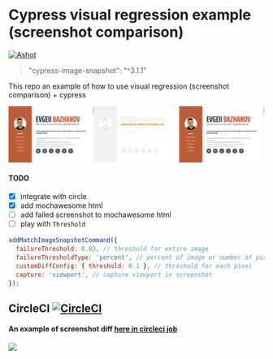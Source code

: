 # Cypress visual regression example (screenshot comparison)

[![Ashot](https://cdn.rawgit.com/sindresorhus/awesome/d7305f38d29fed78fa85652e3a63e154dd8e8829/media/badge.svg)](https://github.com/palmerhq/cypress-image-snapshot)
> "cypress-image-snapshot": "^3.1.1"

This repo an example of how to use visual regression (screenshot comparison) + cypress

![diff-example.png](diff-example.png)

#### TODO
- [x] integrate with circle
- [x] add mochawesome html
- [ ] add failed screenshot to mochawesome html
- [ ] play with `Threshold`
```javascript
addMatchImageSnapshotCommand({
  failureThreshold: 0.03, // threshold for entire image
  failureThresholdType: 'percent', // percent of image or number of pixels
  customDiffConfig: { threshold: 0.1 }, // threshold for each pixel
  capture: 'viewport', // capture viewport in screenshot
});
```

## CircleCI [![CircleCI](https://circleci.com/gh/Ebazhanov/cypress-visual-regression-example.svg?style=svg)](https://circleci.com/gh/Ebazhanov/cypress-visual-regression-example)
#### An example of screenshot diff [here in circleci job](https://20-248710227-gh.circle-artifacts.com/0/cypress/snapshots/failed.test.js/__diff_output__/Visual%20regression%20tests%20--%20should.diff.png)

<img src="https://monosnap.com/image/d9HHOwwOPESPmnhhz8XMNQtcXHV1fe"/>
